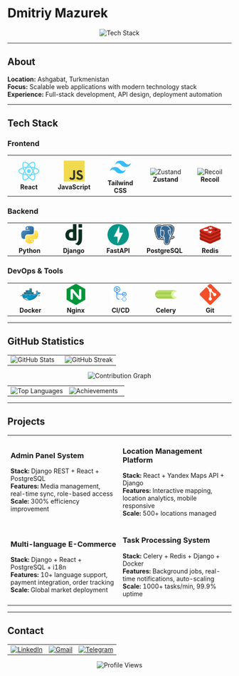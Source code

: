 # Dmitriy Mazurek

<div align="center">
  <img src="https://readme-typing-svg.herokuapp.com?font=JetBrains+Mono&weight=500&size=24&duration=4000&pause=1000&color=2F81F7&center=true&vCenter=true&width=600&lines=Full+Stack+Developer;React+%7C+Django+%7C+PostgreSQL" alt="Tech Stack" />
</div>

---

## About

**Location:** Ashgabat, Turkmenistan  
**Focus:** Scalable web applications with modern technology stack  
**Experience:** Full-stack development, API design, deployment automation

---

## Tech Stack

### Frontend
<div align="center">
<table>
<tr>
<td align="center" width="100">
<img src="https://github.com/devicons/devicon/blob/master/icons/react/react-original.svg" width="48" height="48" alt="React" />
<br><strong>React</strong>
</td>
<td align="center" width="100">
<img src="https://github.com/devicons/devicon/blob/master/icons/javascript/javascript-original.svg" width="48" height="48" alt="JavaScript" />
<br><strong>JavaScript</strong>
</td>
<td align="center" width="100">
<img src="https://github.com/devicons/devicon/blob/master/icons/tailwindcss/tailwindcss-original.svg" width="48" height="48" alt="Tailwind" />
<br><strong>Tailwind CSS</strong>
</td>
<td align="center" width="100">
<img src="https://velog.velcdn.com/images/jungmin211/post/d34e3fab-2d9f-4ee0-a99f-478b1e88025f/image.png" width="48" height="24" alt="Zustand" />
<br><strong>Zustand</strong>
</td>
<td align="center" width="100">
<img src="https://recoiljs.org/img/logo.svg" width="48" height="24" alt="Recoil" />
<br><strong>Recoil</strong>
</td>
</tr>
</table>
</div>

### Backend
<div align="center">
<table>
<tr>
<td align="center" width="100">
<img src="https://github.com/devicons/devicon/blob/master/icons/python/python-original.svg" width="48" height="48" alt="Python" />
<br><strong>Python</strong>
</td>
<td align="center" width="100">
<img src="https://github.com/devicons/devicon/blob/master/icons/django/django-plain.svg" width="48" height="48" alt="Django" />
<br><strong>Django</strong>
</td>
<td align="center" width="100">
<img src="https://github.com/devicons/devicon/blob/master/icons/fastapi/fastapi-original.svg" width="48" height="48" alt="FastAPI" />
<br><strong>FastAPI</strong>
</td>
<td align="center" width="100">
<img src="https://github.com/devicons/devicon/blob/master/icons/postgresql/postgresql-original.svg" width="48" height="48" alt="PostgreSQL" />
<br><strong>PostgreSQL</strong>
</td>
<td align="center" width="100">
<img src="https://github.com/devicons/devicon/blob/master/icons/redis/redis-original.svg" width="48" height="48" alt="Redis" />
<br><strong>Redis</strong>
</td>
</tr>
</table>
</div>

### DevOps & Tools
<div align="center">
<table>
<tr>
<td align="center" width="100">
<img src="https://github.com/devicons/devicon/blob/master/icons/docker/docker-original.svg" width="48" height="48" alt="Docker" />
<br><strong>Docker</strong>
</td>
<td align="center" width="100">
<img src="https://github.com/devicons/devicon/blob/master/icons/nginx/nginx-original.svg" width="48" height="48" alt="Nginx" />
<br><strong>Nginx</strong>
</td>
<td align="center" width="100">
<img src="https://raw.githubusercontent.com/github/explore/main/topics/actions/actions.png" width="48" height="48" alt="GitHub Actions" />
<br><strong>CI/CD</strong>
</td>
<td align="center" width="100">
<img src="https://raw.githubusercontent.com/celery/celery/master/docs/images/celery_512.png" width="48" height="48" alt="Celery" />
<br><strong>Celery</strong>
</td>
<td align="center" width="100">
<img src="https://github.com/devicons/devicon/blob/master/icons/git/git-original.svg" width="48" height="48" alt="Git" />
<br><strong>Git</strong>
</td>
</tr>
</table>
</div>

---

## GitHub Statistics

<div align="center">
<table>
<tr>
<td width="50%">
<img src="https://github-readme-stats.vercel.app/api?username=funofbfmv&show_icons=true&theme=default&hide_border=true&title_color=2F81F7&text_color=333&icon_color=2F81F7" alt="GitHub Stats" />
</td>
<td width="50%">
<img src="https://github-readme-streak-stats.herokuapp.com?user=funofbfmv&theme=default&hide_border=true&stroke=2F81F7&ring=2F81F7&fire=FF6B6B&currStreakLabel=2F81F7" alt="GitHub Streak"/>
</td>
</tr>
</table>
</div>

<div align="center">
<img src="https://github-readme-activity-graph.vercel.app/graph?username=funofbfmv&bg_color=ffffff&color=333333&line=2F81F7&point=2F81F7&area=false&hide_border=true" alt="Contribution Graph" />
</div>

<div align="center">
<table>
<tr>
<td width="50%">
<img src="https://github-readme-stats.vercel.app/api/top-langs/?username=funofbfmv&layout=compact&theme=default&hide_border=true&title_color=2F81F7&text_color=333" alt="Top Languages" />
</td>
<td width="50%">
<img src="https://github-profile-trophy.vercel.app/?username=funofbfmv&theme=flat&no-frame=true&no-bg=true&margin-w=4&row=2&column=3" alt="Achievements" />
</td>
</tr>
</table>
</div>

---

## Projects

<table>
<tr>
<td width="50%">

### Admin Panel System
**Stack:** Django REST + React + PostgreSQL  
**Features:** Media management, real-time sync, role-based access  
**Scale:** 300% efficiency improvement

</td>
<td width="50%">

### Location Management Platform  
**Stack:** React + Yandex Maps API + Django  
**Features:** Interactive mapping, location analytics, mobile responsive  
**Scale:** 500+ locations managed

</td>
</tr>
<tr>
<td width="50%">

### Multi-language E-Commerce
**Stack:** Django + React + PostgreSQL + i18n  
**Features:** 10+ language support, payment integration, order tracking  
**Scale:** Global market deployment

</td>
<td width="50%">

### Task Processing System
**Stack:** Celery + Redis + Django + Docker  
**Features:** Background jobs, real-time notifications, auto-scaling  
**Scale:** 1000+ tasks/min, 99.9% uptime

</td>
</tr>
</table>

---

## Contact

<div align="center">
<table>
<tr>
<td align="center">
<a href="https://www.linkedin.com/in/dmitriy-mazurek-a69330247/">
<img src="https://img.shields.io/badge/-LinkedIn-0077B5?style=flat-square&logo=linkedin&logoColor=white" alt="LinkedIn"/>
</a>
</td>
<td align="center">
<a href="mailto:dmitriy.mazurek@gmail.com">
<img src="https://img.shields.io/badge/-Gmail-D14836?style=flat-square&logo=gmail&logoColor=white" alt="Gmail"/>
</a>
</td>
<td align="center">
<a href="https://t.me/mason_mzk">
<img src="https://img.shields.io/badge/-Telegram-2CA5E0?style=flat-square&logo=telegram&logoColor=white" alt="Telegram"/>
</a>
</td>
</tr>
</table>
</div>

<div align="center">
  <img src="https://komarev.com/ghpvc/?username=funofbfmv&color=2F81F7&style=flat-square&label=Views" alt="Profile Views" />
</div>
